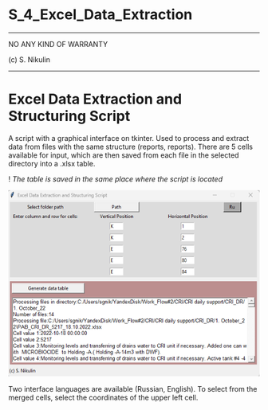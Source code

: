 # S_4_Excel_Data_Extraction
************************************************************
NO ANY KIND OF WARRANTY

(c) S. Nikulin
************************************************************

# Excel Data Extraction and Structuring Script

A script with a graphical interface on tkinter. Used to process and extract data from files with the same structure (reports, reports).
There are 5 cells available for input, which are then saved from each file in the selected directory into a .xlsx table.

! _The table is saved in the same place where the script is located_

![Alt text](EDESS_2.png)

Two interface languages are available (Russian, English).
To select from the merged cells, select the coordinates of the upper left cell.


